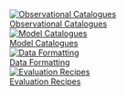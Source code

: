 <custom-not-supported/>

<div class="card-container" style="flex-wrap:nowrap;">
    <a href="/community_resources/community_med/community_observational_catalogs" class="vertical-card aspect-ratio1to1">
        <div class="card-image-container">
            <img class="img-cover" src="/assets/model_evaluation/model_evaluation_obs_catalog.jpg" alt="Observational Catalogues">
        </div>
        <div class="card-text-container   bold">Observational Catalogues</div>
    </a>
    <a href="/community_resources/community_med/community_model_catalogs" class="vertical-card aspect-ratio1to1">
        <div class="card-image-container">
            <img class="img-contain white-background with-padding" src="/assets/model_evaluation/model_evaluation_model_catalog.jpg" alt="Model Catalogues">
        </div>
        <div class="card-text-container bold">Model Catalogues</div>
    </a>
</div>
<div class="card-container" style="flex-wrap:nowrap;">
    <a href="/community_resources/community_med/community_data_processing" class="vertical-card aspect-ratio1to1">
        <div class="card-image-container">
            <img class="img-cover" src="/assets/model_evaluation/model_evaluation_formatting.jpg" alt="Data Formatting">
        </div>
        <div class="card-text-container   bold">Data Formatting</div>
    </a>
    <a href="/community_resources/community_med/community_med_recipes" class="vertical-card aspect-ratio1to1">
        <div class="card-image-container">
            <img class="img-cover" src="/assets/model_evaluation/model_evaluation_recipe.jpg" alt="Evaluation Recipes">
        </div>
        <div class="card-text-container   bold">Evaluation Recipes</div>
    </a>
</div>
